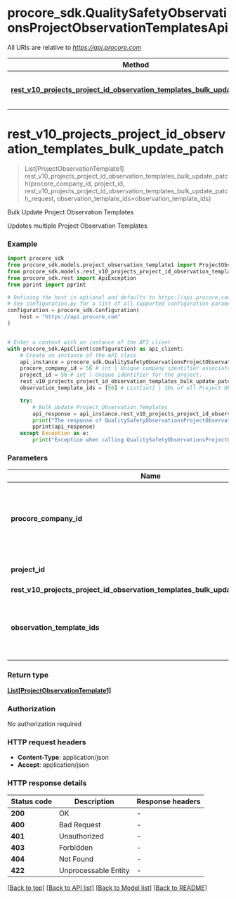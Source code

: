 # procore_sdk.QualitySafetyObservationsProjectObservationTemplatesApi

All URIs are relative to *https://api.procore.com*

Method | HTTP request | Description
------------- | ------------- | -------------
[**rest_v10_projects_project_id_observation_templates_bulk_update_patch**](QualitySafetyObservationsProjectObservationTemplatesApi.md#rest_v10_projects_project_id_observation_templates_bulk_update_patch) | **PATCH** /rest/v1.0/projects/{project_id}/observation_templates/bulk_update | Bulk Update Project Observation Templates


# **rest_v10_projects_project_id_observation_templates_bulk_update_patch**
> List[ProjectObservationTemplate1] rest_v10_projects_project_id_observation_templates_bulk_update_patch(procore_company_id, project_id, rest_v10_projects_project_id_observation_templates_bulk_update_patch_request, observation_template_ids=observation_template_ids)

Bulk Update Project Observation Templates

Updates multiple Project Observation Templates

### Example


```python
import procore_sdk
from procore_sdk.models.project_observation_template1 import ProjectObservationTemplate1
from procore_sdk.models.rest_v10_projects_project_id_observation_templates_bulk_update_patch_request import RestV10ProjectsProjectIdObservationTemplatesBulkUpdatePatchRequest
from procore_sdk.rest import ApiException
from pprint import pprint

# Defining the host is optional and defaults to https://api.procore.com
# See configuration.py for a list of all supported configuration parameters.
configuration = procore_sdk.Configuration(
    host = "https://api.procore.com"
)


# Enter a context with an instance of the API client
with procore_sdk.ApiClient(configuration) as api_client:
    # Create an instance of the API class
    api_instance = procore_sdk.QualitySafetyObservationsProjectObservationTemplatesApi(api_client)
    procore_company_id = 56 # int | Unique company identifier associated with the Procore User Account.
    project_id = 56 # int | Unique identifier for the project.
    rest_v10_projects_project_id_observation_templates_bulk_update_patch_request = procore_sdk.RestV10ProjectsProjectIdObservationTemplatesBulkUpdatePatchRequest() # RestV10ProjectsProjectIdObservationTemplatesBulkUpdatePatchRequest | 
    observation_template_ids = [56] # List[int] | IDs of all Project Observation Templates specified for bulk update (optional)

    try:
        # Bulk Update Project Observation Templates
        api_response = api_instance.rest_v10_projects_project_id_observation_templates_bulk_update_patch(procore_company_id, project_id, rest_v10_projects_project_id_observation_templates_bulk_update_patch_request, observation_template_ids=observation_template_ids)
        print("The response of QualitySafetyObservationsProjectObservationTemplatesApi->rest_v10_projects_project_id_observation_templates_bulk_update_patch:\n")
        pprint(api_response)
    except Exception as e:
        print("Exception when calling QualitySafetyObservationsProjectObservationTemplatesApi->rest_v10_projects_project_id_observation_templates_bulk_update_patch: %s\n" % e)
```



### Parameters


Name | Type | Description  | Notes
------------- | ------------- | ------------- | -------------
 **procore_company_id** | **int**| Unique company identifier associated with the Procore User Account. | 
 **project_id** | **int**| Unique identifier for the project. | 
 **rest_v10_projects_project_id_observation_templates_bulk_update_patch_request** | [**RestV10ProjectsProjectIdObservationTemplatesBulkUpdatePatchRequest**](RestV10ProjectsProjectIdObservationTemplatesBulkUpdatePatchRequest.md)|  | 
 **observation_template_ids** | [**List[int]**](int.md)| IDs of all Project Observation Templates specified for bulk update | [optional] 

### Return type

[**List[ProjectObservationTemplate1]**](ProjectObservationTemplate1.md)

### Authorization

No authorization required

### HTTP request headers

 - **Content-Type**: application/json
 - **Accept**: application/json

### HTTP response details

| Status code | Description | Response headers |
|-------------|-------------|------------------|
**200** | OK |  -  |
**400** | Bad Request |  -  |
**401** | Unauthorized |  -  |
**403** | Forbidden |  -  |
**404** | Not Found |  -  |
**422** | Unprocessable Entity |  -  |

[[Back to top]](#) [[Back to API list]](../README.md#documentation-for-api-endpoints) [[Back to Model list]](../README.md#documentation-for-models) [[Back to README]](../README.md)

